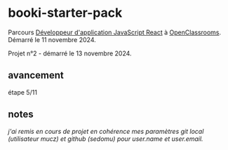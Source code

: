 # booki-starter-pack

Parcours [Développeur d'application JavaScript React](https://openclassrooms.com/fr/paths/877-developpeur-dapplication-javascript-react) à [OpenClassrooms](https://openclassrooms.com/fr/). Démarré le 11 novembre 2024.

Projet n°2 - démarré le 13 novembre 2024.

## avancement

étape 5/11

## notes

_j'ai remis en cours de projet en cohérence mes paramètres git local (utilisateur mucz) et github (sedomu) pour user.name et user.email._